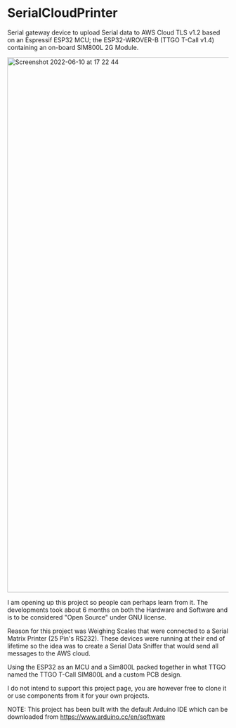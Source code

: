 # SerialCloudPrinter
Serial gateway device to upload Serial data to AWS Cloud TLS v1.2 based on an Espressif ESP32 MCU; 
the ESP32-WROVER-B (TTGO T-Call v1.4) containing an on-board SIM800L 2G Module.

<img width="1216" alt="Screenshot 2022-06-10 at 17 22 44" src="https://user-images.githubusercontent.com/8679150/173098197-95841db6-d6f1-498c-9327-81a06f587872.png">

I am opening up this project so people can perhaps learn from it.
The developments took about 6 months on both the Hardware and Software and is to be considered "Open Source" under GNU license.

Reason for this project was Weighing Scales that were connected to a Serial Matrix Printer (25 Pin's RS232).
These devices were running at their end of lifetime so the idea was to create a Serial Data Sniffer that would send all
messages to the AWS cloud.

Using the ESP32 as an MCU and a Sim800L packed together in what TTGO named the TTGO T-Call SIM800L and a custom PCB design.

I do not intend to support this project page, you are however free to clone it or use components from it for your own projects.

NOTE: This project has been built with the default Arduino IDE which can be downloaded from https://www.arduino.cc/en/software

